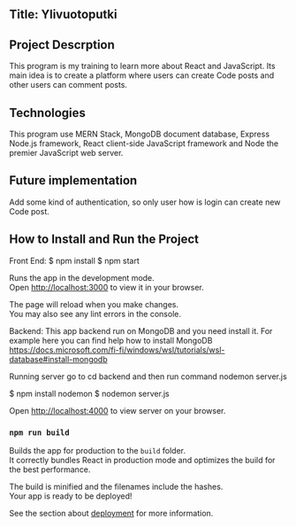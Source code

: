 ## Title: Ylivuotoputki

## Project Descrption

This program is my training to learn more about React and JavaScript. Its main idea is to create a platform where users can create Code posts and other users can comment posts. 

## Technologies

This program use MERN Stack, MongoDB document database, Express Node.js framework, React client-side JavaScript framework and Node the premier JavaScript web server. 

## Future implementation

Add some kind of authentication, so only user how is login can create new Code post. 

## How to Install and Run the Project

Front End:
$ npm install 
$ npm start

Runs the app in the development mode.\
Open [http://localhost:3000](http://localhost:3000) to view it in your browser.

The page will reload when you make changes.\
You may also see any lint errors in the console.

Backend:
This app backend run on MongoDB and you need install it. For example here you can find help how to install MongoDB https://docs.microsoft.com/fi-fi/windows/wsl/tutorials/wsl-database#install-mongodb

Running server go to cd backend and then run command nodemon server.js

$ npm install nodemon
$ nodemon server.js

Open [http://localhost:4000](http://localhost:4000) to view server on your browser.


### `npm run build`

Builds the app for production to the `build` folder.\
It correctly bundles React in production mode and optimizes the build for the best performance.

The build is minified and the filenames include the hashes.\
Your app is ready to be deployed!

See the section about [deployment](https://facebook.github.io/create-react-app/docs/deployment) for more information.
